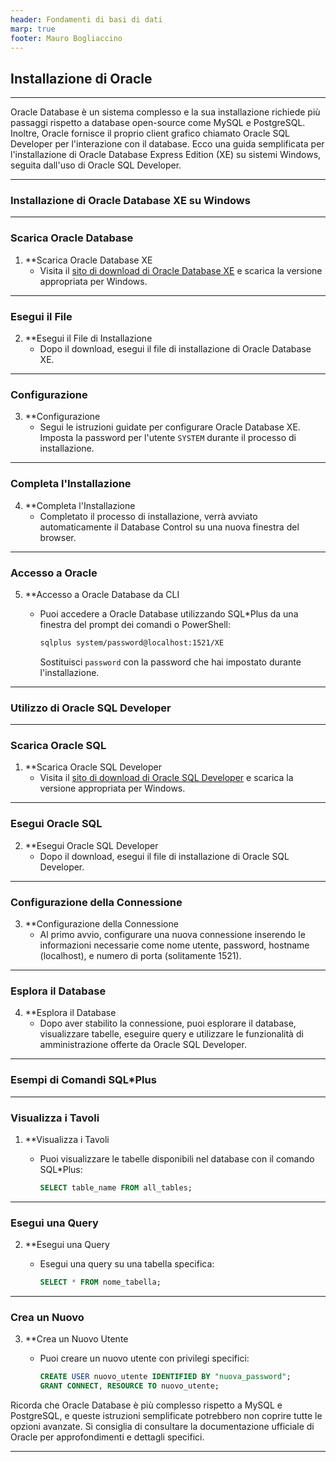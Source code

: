 ```yaml
---
header: Fondamenti di basi di dati
marp: true
footer: Mauro Bogliaccino
---
```


## Installazione di Oracle

---

Oracle Database è un sistema complesso e la sua installazione richiede più passaggi rispetto a database open-source come MySQL e PostgreSQL. Inoltre, Oracle fornisce il proprio client grafico chiamato Oracle SQL Developer per l'interazione con il database. Ecco una guida semplificata per l'installazione di Oracle Database Express Edition (XE) su sistemi Windows, seguita dall'uso di Oracle SQL Developer.

---

### Installazione di Oracle Database XE su Windows

---

### Scarica Oracle Database

1. **Scarica Oracle Database XE
   - Visita il [sito di download di Oracle Database XE](https://www.oracle.com/database/technologies/xe-downloads.html) e scarica la versione appropriata per Windows.

---

### Esegui il File

2. **Esegui il File di Installazione
   - Dopo il download, esegui il file di installazione di Oracle Database XE.

---

### Configurazione

3. **Configurazione
   - Segui le istruzioni guidate per configurare Oracle Database XE. Imposta la password per l'utente `SYSTEM` durante il processo di installazione.

---

### Completa l'Installazione

4. **Completa l'Installazione
   - Completato il processo di installazione, verrà avviato automaticamente il Database Control su una nuova finestra del browser.

---

### Accesso a Oracle

5. **Accesso a Oracle Database da CLI
   - Puoi accedere a Oracle Database utilizzando SQL*Plus da una finestra del prompt dei comandi o PowerShell:

     ```bash
     sqlplus system/password@localhost:1521/XE
     ```

     Sostituisci `password` con la password che hai impostato durante l'installazione.

---

### Utilizzo di Oracle SQL Developer

---

### Scarica Oracle SQL

1. **Scarica Oracle SQL Developer
   - Visita il [sito di download di Oracle SQL Developer](https://www.oracle.com/tools/downloads/sqldev-v192-downloads.html) e scarica la versione appropriata per Windows.

---

### Esegui Oracle SQL

2. **Esegui Oracle SQL Developer
   - Dopo il download, esegui il file di installazione di Oracle SQL Developer.

---

### Configurazione della Connessione

3. **Configurazione della Connessione
   - Al primo avvio, configurare una nuova connessione inserendo le informazioni necessarie come nome utente, password, hostname (localhost), e numero di porta (solitamente 1521).

---

### Esplora il Database

4. **Esplora il Database
   - Dopo aver stabilito la connessione, puoi esplorare il database, visualizzare tabelle, eseguire query e utilizzare le funzionalità di amministrazione offerte da Oracle SQL Developer.

---

### Esempi di Comandi SQL*Plus

---

### Visualizza i Tavoli

1. **Visualizza i Tavoli
   - Puoi visualizzare le tabelle disponibili nel database con il comando SQL*Plus:

     ```sql
     SELECT table_name FROM all_tables;
     ```

---

### Esegui una Query

2. **Esegui una Query
   - Esegui una query su una tabella specifica:

     ```sql
     SELECT * FROM nome_tabella;
     ```

---

### Crea un Nuovo

3. **Crea un Nuovo Utente
   - Puoi creare un nuovo utente con privilegi specifici:

     ```sql
     CREATE USER nuovo_utente IDENTIFIED BY "nuova_password";
     GRANT CONNECT, RESOURCE TO nuovo_utente;
     ```

Ricorda che Oracle Database è più complesso rispetto a MySQL e PostgreSQL, e queste istruzioni semplificate potrebbero non coprire tutte le opzioni avanzate. Si consiglia di consultare la documentazione ufficiale di Oracle per approfondimenti e dettagli specifici.

---
